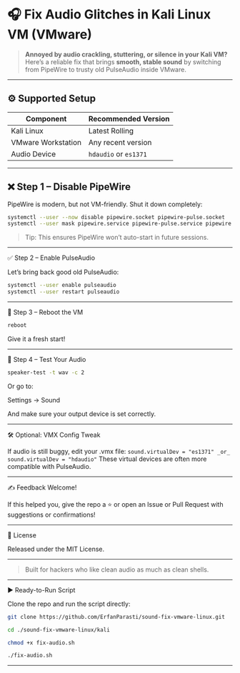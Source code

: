 # 🎧 Fix Audio Glitches in Kali Linux VM (VMware)

> **Annoyed by audio crackling, stuttering, or silence in your Kali VM?**  
> Here’s a reliable fix that brings **smooth, stable sound** by switching from PipeWire to trusty old PulseAudio inside VMware.

---

## ⚙️ Supported Setup

| Component           | Recommended Version |
|--------------------|---------------------|
| Kali Linux          | Latest Rolling      |
| VMware Workstation | Any recent version  |
| Audio Device       | `hdaudio` or `es1371` |

---

## ❌ Step 1 – Disable PipeWire

PipeWire is modern, but not VM-friendly. Shut it down completely:

```bash
systemctl --user --now disable pipewire.socket pipewire-pulse.socket
systemctl --user mask pipewire.service pipewire-pulse.service pipewire.socket pipewire-pulse.socket
```
> Tip: This ensures PipeWire won’t auto-start in future sessions.




---

✅ Step 2 – Enable PulseAudio

Let’s bring back good old PulseAudio:
```bash
systemctl --user enable pulseaudio
systemctl --user restart pulseaudio
```
---

🔁 Step 3 – Reboot the VM
```bash
reboot
```
Give it a fresh start!


---

🎼 Step 4 – Test Your Audio
```bash
speaker-test -t wav -c 2
```
Or go to:

Settings → Sound

And make sure your output device is set correctly.


---

🛠️ Optional: VMX Config Tweak

If audio is still buggy, edit your .vmx file:
`
sound.virtualDev = "es1371"
_or_
sound.virtualDev = "hdaudio"
`
These virtual devices are often more compatible with PulseAudio.


---

✍️ Feedback Welcome!

If this helped you, give the repo a ⭐ or open an Issue or Pull Request with suggestions or confirmations!


---

📄 License

Released under the MIT License.


---

> Built for hackers who like clean audio as much as clean shells.




---

▶️ Ready-to-Run Script

Clone the repo and run the script directly:
```bash
git clone https://github.com/ErfanParasti/sound-fix-vmware-linux.git

cd ./sound-fix-vmware-linux/kali

chmod +x fix-audio.sh

./fix-audio.sh
```
---




